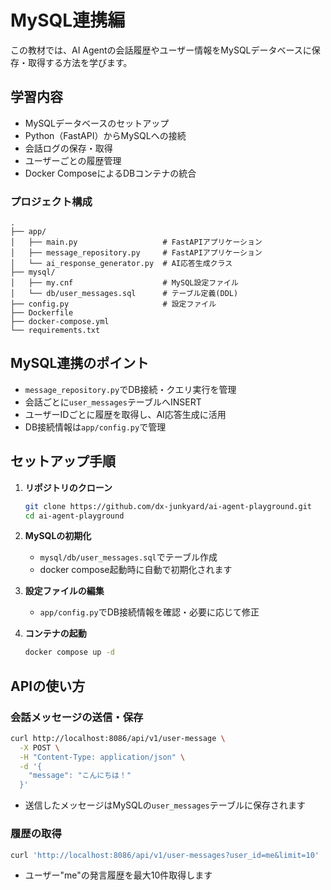 # MySQL連携編

この教材では、AI Agentの会話履歴やユーザー情報をMySQLデータベースに保存・取得する方法を学びます。

## 学習内容

- MySQLデータベースのセットアップ
- Python（FastAPI）からMySQLへの接続
- 会話ログの保存・取得
- ユーザーごとの履歴管理
- Docker ComposeによるDBコンテナの統合

### プロジェクト構成

```
.
├── app/
│   ├── main.py                   # FastAPIアプリケーション
│   ├── message_repository.py     # FastAPIアプリケーション
│   └── ai_response_generator.py  # AI応答生成クラス
├── mysql/
│   ├── my.cnf                    # MySQL設定ファイル
│   └── db/user_messages.sql      # テーブル定義(DDL)
├── config.py                     # 設定ファイル
├── Dockerfile
├── docker-compose.yml
└── requirements.txt
```


## MySQL連携のポイント

- `message_repository.py`でDB接続・クエリ実行を管理
- 会話ごとに`user_messages`テーブルへINSERT
- ユーザーIDごとに履歴を取得し、AI応答生成に活用
- DB接続情報は`app/config.py`で管理

## セットアップ手順

1. **リポジトリのクローン**
    ```bash
    git clone https://github.com/dx-junkyard/ai-agent-playground.git
    cd ai-agent-playground
    ```

2. **MySQLの初期化**
    - `mysql/db/user_messages.sql`でテーブル作成
    - docker compose起動時に自動で初期化されます

3. **設定ファイルの編集**
    - `app/config.py`でDB接続情報を確認・必要に応じて修正

4. **コンテナの起動**
    ```bash
    docker compose up -d
    ```

## APIの使い方

### 会話メッセージの送信・保存

```bash
curl http://localhost:8086/api/v1/user-message \
  -X POST \
  -H "Content-Type: application/json" \
  -d '{
    "message": "こんにちは！"
  }'
```
- 送信したメッセージはMySQLの`user_messages`テーブルに保存されます

### 履歴の取得

```bash
curl 'http://localhost:8086/api/v1/user-messages?user_id=me&limit=10'
```
- ユーザー"me"の発言履歴を最大10件取得します

